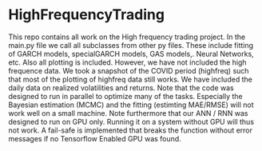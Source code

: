# HighFrequencyTrading
This repo contains all work on the High frequency trading project. In the main.py file we call all subclasses from other py files. These include fitting of GARCH models, specialGARCH models, GAS models,. Neural Networks, etc. Also all plotting is included. However, we have not included the high frequence data. We took a snapshot of the COVID period (highfreq) such that most of the plotting of highfreq data still works. We have included the daily data on realized volatilities and returns. Note that the code was designed to run in parallel to optimize many of the tasks. Especially the Bayesian estimation (MCMC) and the fitting (estimting MAE/RMSE) will not work well on a small machine. Note furthermore that our ANN / RNN was designed to run on GPU only. Running it on a system without GPU will thus not work. A fail-safe is implemented that breaks the function without error messages if no Tensorflow Enabled GPU was found. 
